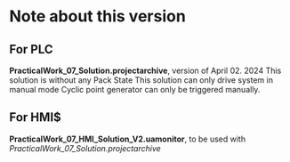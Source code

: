 # Note about this version

## For PLC
**PracticalWork_07_Solution.projectarchive**, version of April 02. 2024
This solution is without any Pack State
This solution can only drive system in manual mode
Cyclic point generator can only be triggered manually.

## For HMI$
**PracticalWork_07_HMI_Solution_V2.uamonitor**, to be used with *PracticalWork_07_Solution.projectarchive*
